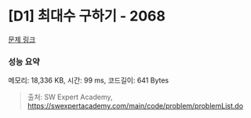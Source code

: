 # [D1] 최대수 구하기 - 2068 

[문제 링크](https://swexpertacademy.com/main/code/problem/problemDetail.do?contestProbId=AV5QQhbqA4QDFAUq) 

### 성능 요약

메모리: 18,336 KB, 시간: 99 ms, 코드길이: 641 Bytes



> 출처: SW Expert Academy, https://swexpertacademy.com/main/code/problem/problemList.do